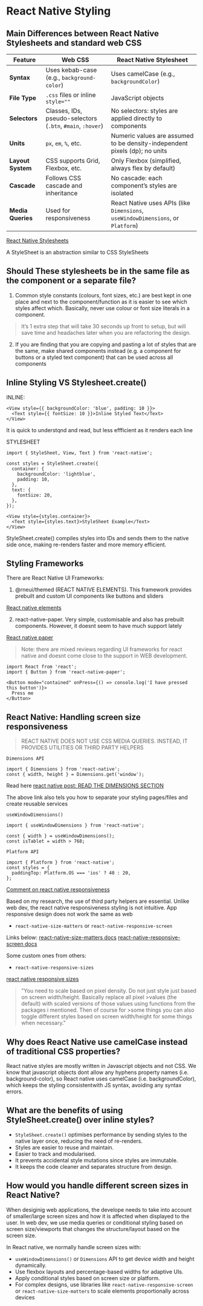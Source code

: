# React Native Styling

## Main Differences between React Native Stylesheets and standard web CSS

| Feature           | Web CSS                                                    | React Native Stylesheet                                                          |
| ----------------- | ---------------------------------------------------------- | -------------------------------------------------------------------------------- |
| **Syntax**        | Uses kebab-case (e.g., `background-color`)                 | Uses camelCase (e.g., `backgroundColor`)                                         |
| **File Type**     | `.css` files or inline `style=""`                          | JavaScript objects                                                               |
| **Selectors**     | Classes, IDs, pseudo-selectors (`.btn`, `#main`, `:hover`) | No selectors: styles are applied directly to components                         |
| **Units**         | `px`, `em`, `%`, etc.                                      | Numeric values are assumed to be density-independent pixels (dp); no units       |
| **Layout System** | CSS supports Grid, Flexbox, etc.                           | Only Flexbox (simplified, always flex by default)                                |
| **Cascade**       | Follows CSS cascade and inheritance                        | No cascade: each component’s styles are isolated                                |
| **Media Queries** | Used for responsiveness                                    | React Native uses APIs (like `Dimensions`, `useWindowDimensions`, or `Platform`) |

[React Native Stylesheets](https://reactnative.dev/docs/stylesheet)

A StyleSheet is an abstraction similar to CSS StyleSheets

## Should These stylesheets be in the same file as the component or a separate file?

1. Common style constants (colours, font sizes, etc.) are best kept in one place and next to the component/function as it is easier to see which styles affect which. Basically, never use colour or font size literals in a component.

>It’s 1 extra step that will take 30 seconds up front to setup, but will save time and headaches later when you are refactoring the design.

2. If you are finding that you are copying and pasting a lot of styles that are the same, make shared components instead (e.g. a component for buttons or a styled text component) that can be used across all components

## Inline Styling VS Stylesheet.create()

INLINE:

```
<View style={{ backgroundColor: 'blue', padding: 10 }}>
  <Text style={{ fontSize: 10 }}>Inline Styled Text</Text>
</View>
```

It is quick to understqnd and read, but less effficient as it renders each line

STYLESHEET

```
import { StyleSheet, View, Text } from 'react-native';

const styles = StyleSheet.create({
  container: {
    backgroundColor: 'lightblue',
    padding: 10,
  },
  text: {
    fontSize: 20,
  },
});

<View style={styles.container}>
  <Text style={styles.text}>StyleSheet Example</Text>
</View>
```

StyleSheet.create() compiles styles into IDs and sends them to the native side once, making re-renders faster and more memory efficient.

## Styling Frameworks

There are React Native UI Frameworks:

1. @rneui/themed (REACT NATIVE ELEMENTS). This framework provides prebuilt and custom UI components like buttons and sliders

[React native elements](https://reactnativeelements.com/)

2. react-native-paper. Very simple, customisable and also has prebuilt components. However, it doesnt seem to have much support lately

[React native paper](https://reactnativepaper.com/)

>Note: there are mixed reviews regarding UI frameworks for react native and doesnt come close to the support in WEB development.

```
import React from 'react';
import { Button } from 'react-native-paper';

<Button mode="contained" onPress={() => console.log('I have pressed this button')}>
  Press me
</Button>
```

## React Native: Handling screen size responsiveness

> REACT NATIVE DOES NOT USE CSS MEDIA QUERIES. INSTEAD, IT PROVIDES UTILITIES OR THIRD PARTY HELPERS

`Dimensions API`

```
import { Dimensions } from 'react-native';
const { width, height } = Dimensions.get('window');
```

Read here [react native post: READ THE DIMENSIONS SECTION](https://cheesecakelabs.com/blog/efficient-way-structure-react-native-projects/)

The above link also tels you how to separate your styling pages/files and create reusable services

`useWindowDimensions()`

```
import { useWindowDimensions } from 'react-native';

const { width } = useWindowDimensions();
const isTablet = width > 768;
```

`Platform API`

```
import { Platform } from 'react-native';
const styles = {
  paddingTop: Platform.OS === 'ios' ? 40 : 20,
};
```

[Comment on react native responsiveness](https://www.reddit.com/r/reactnative/comments/17ulfr8/how_to_implement_responsive_design_in_react_native/)

Based on my research, the use of third party helpers are essential. Unlike web dev, the react native responsiveness styling is not intuitive. App responsive design does not work the same as web

- `react-native-size-matters` or `react-native-responsive-screen`

Links below:
[react-native-size-matters docs](https://www.npmjs.com/package/react-native-size-matters)
[react-native-responsive-screen docs](https://www.npmjs.com/package/react-native-responsive-screen)

Some custom ones from others:

- `react-native-responsive-sizes`

[react native responsive sizes](https://github.com/react-native-responsive-sizes/react-native-responsive-sizes)

>"You need to scale based on pixel density. Do not just style just based on screen width/height. Basically replace all pixel >values (the default) with scaled versions of those values using functions from the packages i mentioned. Then of course for >some things you can also toggle different styles based on screen width/height for some things when necessary."

## Why does React Native use camelCase instead of traditional CSS properties?

React native styles are mostly written in Javascript objects and not CSS. We know that javascript objects dont allow any hyphens property names (i.e. background-color), so React native uses camelCase (i.e. backgroundColor), which keeps the styling consistentwith JS syntax, avoiding any syntax errors.

## What are the benefits of using StyleSheet.create() over inline styles?

- `StyleSheet.create()` optimises performance by sending styles to the native layer once, reducing the need of re-renders.
- Styles are easier to reuse and maintain.
- Easier to track and modularised.
- It prevents accidental style mutations since styles are immutable.
- It keeps the code cleaner and separates structure from design.

## How would you handle different screen sizes in React Native?

When desiginig web applications, the develope needs to take into account of smaller/large screen sizes and how it is affected when displayed to the user. In web dev, we use media queries or conditional styling based on screen size/viewports that changes the structure/layout based on the screen size.

In React native, we normally handle screen sizes with:

- `useWindowDimensions()` or `Dimensions` API to get device width and height dynamically.
- Use flexbox layouts and percentage-based widths for adaptive UIs.
- Apply conditional styles based on screen size or platform.
- For complex designs, use libraries like `react-native-responsive-screen` or `react-native-size-matters` to scale elements proportionally across devices
